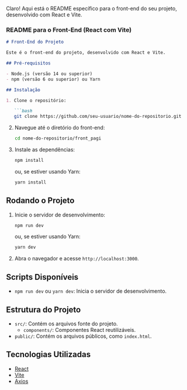 Claro! Aqui está o README específico para o front-end do seu projeto, desenvolvido com React e Vite.

### README para o Front-End (React com Vite)

```markdown
# Front-End do Projeto

Este é o front-end do projeto, desenvolvido com React e Vite.

## Pré-requisitos

- Node.js (versão 14 ou superior)
- npm (versão 6 ou superior) ou Yarn

## Instalação

1. Clone o repositório:

   ```bash
   git clone https://github.com/seu-usuario/nome-do-repositorio.git
   ```

2. Navegue até o diretório do front-end:

   ```bash
   cd nome-do-repositorio/front_pagi
   ```

3. Instale as dependências:

   ```bash
   npm install
   ```

   ou, se estiver usando Yarn:

   ```bash
   yarn install
   ```

## Rodando o Projeto

1. Inicie o servidor de desenvolvimento:

   ```bash
   npm run dev
   ```

   ou, se estiver usando Yarn:

   ```bash
   yarn dev
   ```

2. Abra o navegador e acesse `http://localhost:3000`.

## Scripts Disponíveis

- `npm run dev` ou `yarn dev`: Inicia o servidor de desenvolvimento.

## Estrutura do Projeto

- `src/`: Contém os arquivos fonte do projeto.
  - `components/`: Componentes React reutilizáveis.
- `public/`: Contém os arquivos públicos, como `index.html`.

## Tecnologias Utilizadas

- [React](https://reactjs.org/)
- [Vite](https://vitejs.dev/)
- [Axios](https://axios-http.com/)


